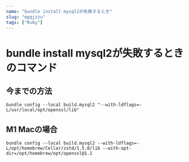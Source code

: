 ```yaml
---
name: "bundle install mysql2が失敗するとき"
slug: "mgqjzzu"
tags: ["Ruby"]
---
```


# bundle install mysql2が失敗するときのコマンド

## 今までの方法

```
bundle config --local build.mysql2 "--with-ldflags=-L/usr/local/opt/openssl/lib"
```

## M1 Macの場合

```
bundle config --local build.mysql2 --with-ldflags=-L/opt/homebrew/Cellar/zstd/1.5.0/lib --with-opt-dir=/opt/homebrew/opt/openssl@1.1
```